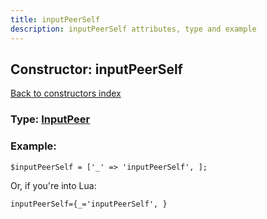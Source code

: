 ```yaml
---
title: inputPeerSelf
description: inputPeerSelf attributes, type and example
---
```

## Constructor: inputPeerSelf  
[Back to constructors index](index.md)






### Type: [InputPeer](../types/InputPeer.md)


### Example:

```
$inputPeerSelf = ['_' => 'inputPeerSelf', ];
```  

Or, if you're into Lua:  


```
inputPeerSelf={_='inputPeerSelf', }

```


